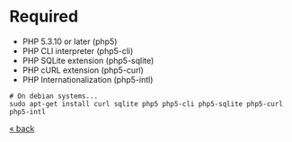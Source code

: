 # Required

* PHP 5.3.10 or later (php5)
* PHP CLI interpreter (php5-cli)
* PHP SQLite extension (php5-sqlite)
* PHP cURL extension (php5-curl)
* PHP Internationalization (php5-intl)

```
# On debian systems...
sudo apt-get install curl sqlite php5 php5-cli php5-sqlite php5-curl php5-intl
```

<a href="../../../README.md">&laquo; back</a>